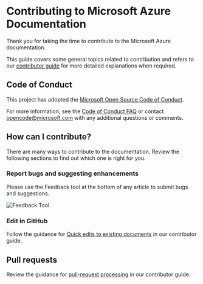# Contributing to Microsoft Azure Documentation

Thank you for taking the time to contribute to the Microsoft Azure documentation.

This guide covers some general topics related to contribution and refers to our [contributor guide](/contribute/content) for more detailed explanations when required.

## Code of Conduct

This project has adopted the [Microsoft Open Source Code of Conduct](https://opensource.microsoft.com/codeofconduct/).

For more information, see the [Code of Conduct FAQ](https://opensource.microsoft.com/codeofconduct/faq/) or contact [opencode@microsoft.com](mailto:opencode@microsoft.com) with any additional questions or comments.

## How can I contribute?

There are many ways to contribute to the documentation. Review the following sections to find out which one is right for you.

### Report bugs and suggesting enhancements

Please use the Feedback tool at the bottom of any article to submit bugs and suggestions.

![Feedback Tool](media/feedback-tool.png)

### Edit in GitHub

Follow the guidance for [Quick edits to existing documents](/contribute/content/#quick-edits-to-documentation) in our contributor guide.

## Pull requests

Review the guidance for [pull-request processing](/contribute/content/process-pull-request) in our contributor guide.
